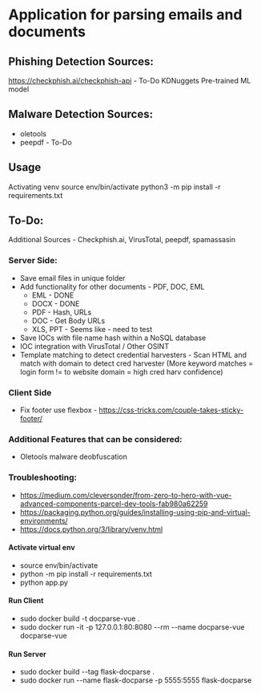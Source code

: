 # Application for parsing emails and documents

## Phishing Detection Sources:
https://checkphish.ai/checkphish-api - To-Do
KDNuggets Pre-trained ML model

## Malware Detection Sources:
* oletools
* peepdf - To-Do

## Usage
Activating venv
source env/bin/activate
python3 -m pip install -r requirements.txt 

## To-Do:
Additional Sources - Checkphish.ai, VirusTotal, peepdf, spamassasin

### Server Side:
* Save email files in unique folder
* Add functionality for other documents - PDF, DOC, EML
    * EML - DONE
    * DOCX - DONE
    * PDF - Hash, URLs
    * DOC - Get Body URLs
    * XLS, PPT - Seems like - need to test
* Save IOCs with file name hash within a NoSQL database
* IOC integration with VirusTotal / Other OSINT
* Template matching to detect credential harvesters - Scan HTML and match with domain to detect cred harvester (More keyword matches = login form != to website domain = high cred harv confidence)


### Client Side
* Fix footer use flexbox - https://css-tricks.com/couple-takes-sticky-footer/


### Additional Features that can be considered:
* Oletools malware deobfuscation

### Troubleshooting:
* https://medium.com/cleversonder/from-zero-to-hero-with-vue-advanced-components-parcel-dev-tools-fab980a62259
* https://packaging.python.org/guides/installing-using-pip-and-virtual-environments/
* https://docs.python.org/3/library/venv.html


#### Activate virtual env
* source env/bin/activate
* python -m pip install -r requirements.txt
* python app.py

#### Run Client
* sudo docker build -t docparse-vue .
* sudo docker run -it -p 127.0.0.1:80:8080 --rm --name docparse-vue docparse-vue

#### Run Server
* sudo docker build --tag flask-docparse .
* sudo docker run --name flask-docparse -p 5555:5555 flask-docparse
